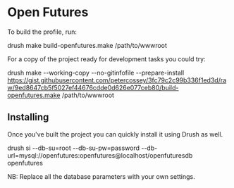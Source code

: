 Open Futures
============

To build the profile, run:

  drush make build-openfutures.make /path/to/wwwroot

For a copy of the project ready for development tasks you could try:

  drush make --working-copy --no-gitinfofile --prepare-install https://gist.githubusercontent.com/petercossey/3fc79c2c99b336f1ed3d/raw/9ed8647cb5f5027ef44676cdde0d626e077ceb80/build-openfutures.make /path/to/wwwroot


Installing
----------

Once you've built the project you can quickly install it using Drush as well.

  drush si --db-su=root --db-su-pw=password --db-url=mysql://openfutures:openfutures@localhost/openfuturesdb openfutures

NB: Replace all the database parameters with your own settings.
